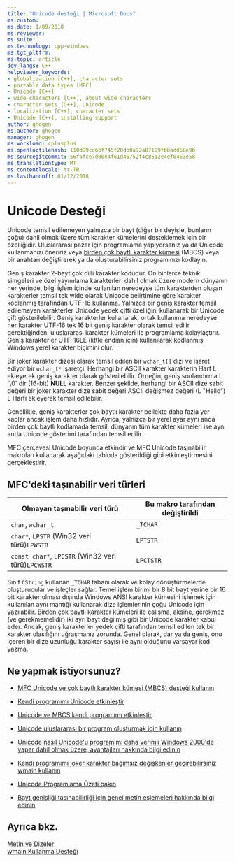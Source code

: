 ```yaml
---
title: "Unicode desteği | Microsoft Docs"
ms.custom: 
ms.date: 1/09/2018
ms.reviewer: 
ms.suite: 
ms.technology: cpp-windows
ms.tgt_pltfrm: 
ms.topic: article
dev_langs: C++
helpviewer_keywords:
- globalization [C++], character sets
- portable data types [MFC]
- Unicode [C++]
- wide characters [C++], about wide characters
- character sets [C++], Unicode
- localization [C++], character sets
- Unicode [C++], installing support
author: ghogen
ms.author: ghogen
manager: ghogen
ms.workload: cplusplus
ms.openlocfilehash: 110d99cd6bf745f20db0a92a87189fb8add68e9b
ms.sourcegitcommit: 56f6fce7d80e4f61d45752f4c8512e4ef0453e58
ms.translationtype: MT
ms.contentlocale: tr-TR
ms.lasthandoff: 01/12/2018
---
```

# <a name="support-for-unicode"></a>Unicode Desteği

Unicode temsil edilemeyen yalnızca bir bayt (diğer bir deyişle, bunların çoğu) dahil olmak üzere tüm karakter kümelerini desteklemek için bir özelliğidir. Uluslararası pazar için programlama yapıyorsanız ya da Unicode kullanmanızı öneririz veya [birden çok baytlı karakter kümesi](../text/support-for-multibyte-character-sets-mbcss.md) (MBCS) veya bir anahtarı değiştirerek ya da oluşturabilirsiniz programınızı kodlayın.

Geniş karakter 2-bayt çok dilli karakter kodudur. On binlerce teknik simgeleri ve özel yayımlama karakterleri dahil olmak üzere modern dünyanın her yerinde, bilgi işlem içinde kullanılan neredeyse tüm karakterden oluşan karakterler temsil tek wide olarak Unicode belirtimine göre karakter kodlanmış tarafından UTF-16 kullanma. Yalnızca bir geniş karakter temsil edilemeyen karakterler Unicode yedek çifti özelliğini kullanarak bir Unicode çift gösterilebilir. Geniş karakterler kullanarak, ortak kullanıma neredeyse her karakter UTF-16 tek 16 bit geniş karakter olarak temsil edilir gerektiğinden, uluslararası karakter kümeleri ile programlama kolaylaştırır. Geniş karakterler UTF-16LE (little endian için) kullanılarak kodlanmış Windows yerel karakter biçimini olur.

Bir joker karakter dizesi olarak temsil edilen bir `wchar_t[]` dizi ve işaret ediyor bir `wchar_t*` işaretçi. Herhangi bir ASCII karakter karakterin Harf L ekleyerek geniş karakter olarak gösterilebilir. Örneğin, geniş sonlandırma L '\0' dir (16-bit) **NULL** karakter. Benzer şekilde, herhangi bir ASCII dize sabit değeri bir joker karakter dize sabit değeri ASCII değişmez değeri (L "Hello") L Harfi ekleyerek temsil edilebilir.

Genellikle, geniş karakterler çok baytlı karakter bellekte daha fazla yer kaplar ancak işlem daha hızlıdır. Ayrıca, yalnızca bir yerel ayar aynı anda birden çok baytlı kodlamada temsil, dünyanın tüm karakter kümeleri ise aynı anda Unicode gösterimi tarafından temsil edilir.

MFC çerçevesi Unicode boyunca etkindir ve MFC Unicode taşınabilir makroları kullanarak aşağıdaki tabloda gösterildiği gibi etkinleştirmesini gerçekleştirir.

## <a name="portable-data-types-in-mfc"></a>MFC'deki taşınabilir veri türleri

|Olmayan taşınabilir veri türü|Bu makro tarafından değiştirildi|
|-----------------------------|----------------------------|
|`char`, `wchar_t`|`_TCHAR`|
|`char*`, `LPSTR` (Win32 veri türü)`LPWSTR`|`LPTSTR`|
|`const char*`, `LPCSTR` (Win32 veri türü)`LPCWSTR`|`LPCTSTR`|

Sınıf `CString` kullanan `_TCHAR` tabanı olarak ve kolay dönüştürmelerde oluşturucular ve işleçler sağlar. Temel işlem birimi bir 8 bit bayt yerine bir 16 bit karakter olması dışında Windows ANSI karakter kümesini işlemek için kullanılan aynı mantığı kullanarak dize işlemlerinin çoğu Unicode için yazılabilir. Birden çok baytlı karakter kümeleri ile çalışma, aksine, gerekmez (ve gerekmemelidir) iki ayrı bayt değilmiş gibi bir Unicode karakter kabul eder. Ancak, geniş karakterler yedek çifti tarafından temsil edilen tek bir karakter olasılığını uğraşmanız zorunda. Genel olarak, dar ya da geniş, onu içeren bir dize uzunluğu karakter sayısı ile aynı olduğunu varsayar kod yazma.

## <a name="what-do-you-want-to-do"></a>Ne yapmak istiyorsunuz?

- [MFC Unicode ve çok baytlı karakter kümesi (MBCS) desteği kullanın](../atl-mfc-shared/unicode-and-multibyte-character-set-mbcs-support.md)

- [Kendi programımı Unicode etkinleştir](../text/international-enabling.md)

- [Unicode ve MBCS kendi programımı etkinleştir](../text/internationalization-strategies.md)

- [Unicode uluslararası bir program oluşturmak için kullanın](../text/unicode-programming-summary.md)

- [Unicode nasıl Unicode'u programımı daha verimli Windows 2000'de yapar dahil olmak üzere, avantajları hakkında bilgi edinin](../text/benefits-of-character-set-portability.md)

- [Kendi programımı joker karakter bağımsız değişkenler geçirebilirsiniz wmain kullanın](../text/support-for-using-wmain.md)

- [Unicode Programlama Özeti bakın](../text/unicode-programming-summary.md)

- [Bayt genişliği taşınabilirliği için genel metin eşlemeleri hakkında bilgi edinin](../text/generic-text-mappings-in-tchar-h.md)

## <a name="see-also"></a>Ayrıca bkz.

[Metin ve Dizeler](../text/text-and-strings-in-visual-cpp.md)  
[wmain Kullanma Desteği](../text/support-for-using-wmain.md)  
